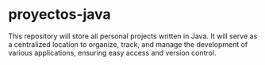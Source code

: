 ﻿# proyectos-java


This repository will store all personal projects written in Java. It will serve as a centralized location to organize, track, and manage the development of various applications, ensuring easy access and version control.
